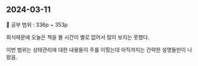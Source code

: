 ## 2024-03-11

📖 공부 범위 : 336p ~ 353p

회식때문에 오늘은 책을 볼 시간이 별로 없어서 많이 보지는 못했다.

이번 범위는 상태관리에 대한 내용들이 주를 이뤘는데 아직까지는 간략한 설명들만이 나왔음.
